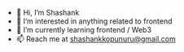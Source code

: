 - 👋 Hi, I’m Shashank
- 👀 I’m interested in anything related to frontend
- 🌱 I’m currently learning frontend / Web3
- 📫 Reach me at shashankkopunuru@gmail.com

<!---
shashank298/shashank298 is a ✨ special ✨ repository because its `README.md` (this file) appears on your GitHub profile.
You can click the Preview link to take a look at your changes.
--->
